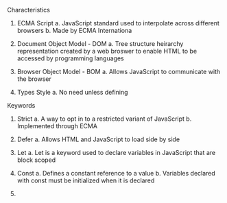 Characteristics


1. ECMA Script
    a. JavaScript standard used to interpolate across different browsers
    b. Made by ECMA Internationa

2. Document Object Model - DOM
    a. Tree structure heirarchy representation created by a web broswer to enable HTML to be accessed by programming languages

3. Browser Object Model - BOM
    a. Allows JavaScript to communicate with the browser

4. Types Style
    a. No need unless defining 


Keywords


1. Strict
    a. A way to opt in to a restricted variant of JavaScript
    b. Implemented through ECMA

2. Defer
    a. Allows HTML and JavaScript to load side by side

3. Let 
    a. Let is a keyword used to declare variables in JavaScript that are block scoped

4. Const
    a. Defines a constant reference to a value
    b. Variables declared with const must be initialized when it is declared

5. <script>
    a. Used to embed data or executable client side scripting language in an HTML page

6. <noscript>
    a. Defines an alternate content to be displayed to users that have disabled scripts in their browser or have a browser that doesn't support script


Data Types


1. String
    a. Text content wrapped in " ", ' ', or ` `

2. Number
    a. A numeric value

3. BigInt
    a. An arbitarily specific number

4. Boolean
    a. True or False

5. Null
    a. Absense of value

6. Undefined
    a. Default unassigned value


Naming Conventions


1. Camel Case


Operators

1. Operators
    a. + (Strings too), -, *, /, % (Remainder), ++, --
    a. === Considers Data Type
    b. == Ignores Data Type


Decision Statements


1. For
    a. Runs the same code over and over again, each time with a different value
2. For Each
    a. Calls a function once for each element in an array, in order
3. For In
    a. Loops through the properties of an object
4. For Of
    a. Statement loops through the values of an iterable object. It lets you loop over iterable data structures such as Arrays

5. If
6. Else If
7. Else

8. While
9. Do While
    a. Runs at least once

10. Break
    a. Stops executing a loop when a defined condition is met and continues running the code following the loop
11. Continue
    a. Stops current loop and continues to next iteration


String Methods


1. Trim
    a. Removes White Space
2. charAt
    Returns index character
3. charCodeAt
    Returns unicode of index
4. toFixed
    a. 
5. slice
    a. You can use negative numbers
    b. Start, Length
6. substr
    a. Start, Length
7. substring
    a. No negatives
8. indexOf
    a. First occurence of specified character
9. lastIndexOf
    a. Last occurence of specified character
10. toLowercase
11. toUpperCase
12. Match
    a. Returns an array
13. Split
14. Replace
15. Includes
    a. Check if a String include a specified value


Array Methods


1. forEach
2. join
    a. Joins Arrays
3. splice
    a. Removes (variable, index)
4. Shift
    a. Removes first element
5. Pop
    a. Removes last element
6. Unshift
    a. Adds value to beginning
7. Push
    a. Adds value to ending
8. Sort


Outputting Array

array1.forEach((array) => {
    array.forEach((element) => {
        console.log(element);
    });
});